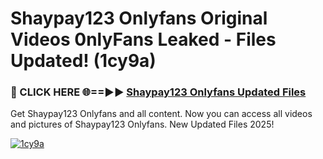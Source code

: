 # Shaypay123 Onlyfans Original Videos 0nlyFans Leaked - Files Updated! (1cy9a)

<h3>🔴 CLICK HERE 🌐==►► <a href="https://tinyurl.com/ehrbuxhb" rel="nofollow">Shaypay123 Onlyfans Updated Files</a></h3>

Get Shaypay123 Onlyfans and all content. Now you can access all videos and pictures of Shaypay123 Onlyfans. New Updated Files 2025!

[![1cy9a](https://i.imgur.com/lVYEuWS.gif)](https://tinyurl.com/ehrbuxhb)
